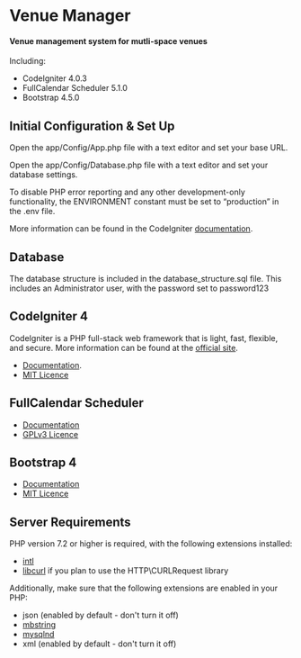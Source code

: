 # Venue Manager

#### Venue management system for mutli-space venues

Including:
- CodeIgniter 4.0.3
- FullCalendar Scheduler 5.1.0
- Bootstrap 4.5.0


## Initial Configuration & Set Up
Open the app/Config/App.php file with a text editor and set your base URL.

Open the app/Config/Database.php file with a text editor and set your database settings. 

To disable PHP error reporting and any other development-only functionality,
the ENVIRONMENT constant must be set to “production” in the .env file.

More information can be found in the CodeIgniter [documentation](https://codeigniter.com/user_guide/installation/running.html).

## Database
The database structure is included in the database_structure.sql file. 
This includes an Administrator user, with the password set to password123

## CodeIgniter 4
CodeIgniter is a PHP full-stack web framework that is light, fast, flexible, and secure. 
More information can be found at the [official site](http://codeigniter.com).

- [Documentation](https://codeigniter4.github.io/userguide/). 
- [MIT Licence](https://codeigniter.com/user_guide/license.html)


## FullCalendar Scheduler
- [Documentation](https://fullcalendar.io/docs)
- [GPLv3 Licence](http://www.gnu.org/licenses/gpl-3.0.en.html)


## Bootstrap 4
- [Documentation](https://getbootstrap.com/docs/4.5/getting-started/introduction/)
- [MIT Licence](https://github.com/twbs/bootstrap/blob/main/LICENSE)

## Server Requirements

PHP version 7.2 or higher is required, with the following extensions installed: 

- [intl](http://php.net/manual/en/intl.requirements.php)
- [libcurl](http://php.net/manual/en/curl.requirements.php) if you plan to use the HTTP\CURLRequest library

Additionally, make sure that the following extensions are enabled in your PHP:

- json (enabled by default - don't turn it off)
- [mbstring](http://php.net/manual/en/mbstring.installation.php)
- [mysqlnd](http://php.net/manual/en/mysqlnd.install.php)
- xml (enabled by default - don't turn it off)
